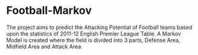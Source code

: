 # Football-Markov
The project aims to predict the Attacking Potential of Football teams based upon the statistics of 2011-12 English Premier League Table. A Markov Model is created where the field is divided into 3 parts, Defense Area, Midfield Area and Attack Area.
